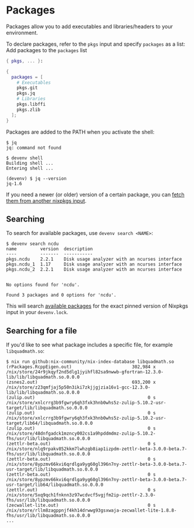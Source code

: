 # Packages

Packages allow you to add executables and libraries/headers to your environment.

To declare packages, refer to the `pkgs` input and specify `packages` as a list:
Add packages to the `packages` list

```nix title="devenv.nix"
{ pkgs, ... }:

{
  packages = [
    # Executables
    pkgs.git
    pkgs.jq
    # Libraries
    pkgs.libffi
    pkgs.zlib
  ];
}
```

Packages are added to the PATH when you activate the shell:

```shell-session
$ jq
jq: command not found

$ devenv shell
Building shell ...
Entering shell ...

(devenv) $ jq --version
jq-1.6
```

If you need a newer (or older) version of a certain package, you can [fetch them from another nixpkgs input](recipes/nix.md).

## Searching

To search for available packages, use ``devenv search <NAME>``:

```shell-session
$ devenv search ncdu
name         version  description
----         -------  -----------
pkgs.ncdu    2.2.1    Disk usage analyzer with an ncurses interface
pkgs.ncdu_1  1.17     Disk usage analyzer with an ncurses interface
pkgs.ncdu_2  2.2.1    Disk usage analyzer with an ncurses interface


No options found for 'ncdu'.

Found 3 packages and 0 options for 'ncdu'.
```

This will search [available packages](https://search.nixos.org/packages?channel=unstable&query=ncdu) for the exact pinned version of Nixpkgs input in your ``devenv.lock``.

## Searching for a file

If you'd like to see what package includes a specific file, for example `libquadmath.so`:

```shell-session
$ nix run github:nix-community/nix-index-database libquadmath.so
(rPackages.RcppEigen.out)                       302,984 x /nix/store/24r9jkqyf2nd5dlg1jyihfl82sa9nwwb-gfortran-12.3.0-lib/lib/libquadmath.so.0.0.0
(zsnes2.out)                                    693,200 x /nix/store/z23qmfjaj5p50n3iki7zkjjgjzia16v1-gcc-12.3.0-lib/lib/libquadmath.so.0.0.0
(zulip.out)                                           0 s /nix/store/xnlcrrg3b9fgwry6qh3fxk3hnb0whs5z-zulip-5.10.2-usr-target/lib/libquadmath.so.0.0.0
(zulip.out)                                           0 s /nix/store/xnlcrrg3b9fgwry6qh3fxk3hnb0whs5z-zulip-5.10.2-usr-target/lib64/libquadmath.so.0.0.0
(zulip.out)                                           0 s /nix/store/48dnfgadck1mzncy002cs1a9hpddmdmz-zulip-5.10.2-fhs/usr/lib/libquadmath.so.0.0.0
(zettlr-beta.out)                                     0 s /nix/store/nlq9rpakv852kkm7lwhzgb8iap1izpdm-zettlr-beta-3.0.0-beta.7-fhs/usr/lib/libquadmath.so.0.0.0
(zettlr-beta.out)                                     0 s /nix/store/8ypzmv66kvi6qrdlga9yg60gl396n7ny-zettlr-beta-3.0.0-beta.7-usr-target/lib/libquadmath.so.0.0.0
(zettlr-beta.out)                                     0 s /nix/store/8ypzmv66kvi6qrdlga9yg60gl396n7ny-zettlr-beta-3.0.0-beta.7-usr-target/lib64/libquadmath.so.0.0.0
(zettlr.out)                                          0 s /nix/store/5xq9qch1fnknn3z97wcdvcf5vgjfm2ip-zettlr-2.3.0-fhs/usr/lib/libquadmath.so.0.0.0
(zecwallet-lite.out)                                  0 s /nix/store/rllm8zagppnjf4kh14drwwg93gsxwaja-zecwallet-lite-1.8.8-fhs/usr/lib/libquadmath.so.0.0.0
...
```
